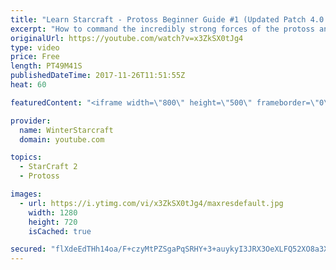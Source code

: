 ```yaml
---
title: "Learn Starcraft - Protoss Beginner Guide #1 (Updated Patch 4.0 FREE TO PLAY)"
excerpt: "How to command the incredibly strong forces of the protoss and cover weaknesses against the other inferior races. Updated for patch 4.0! This guide is not intended for COMPLETELY new players, but those who have played several games/campaign missions and grasp the very basics."
originalUrl: https://youtube.com/watch?v=x3ZkSX0tJg4
type: video
price: Free
length: PT49M41S
publishedDateTime: 2017-11-26T11:51:55Z
heat: 60

featuredContent: "<iframe width=\"800\" height=\"500\" frameborder=\"0\" src=\"https://www.youtube.com/embed/x3ZkSX0tJg4\" allow=\"accelerometer; autoplay; encrypted-media; gyroscope; picture-in-picture\" allowfullscreen></iframe>"

provider:
  name: WinterStarcraft
  domain: youtube.com

topics:
  - StarCraft 2
  - Protoss

images:
  - url: https://i.ytimg.com/vi/x3ZkSX0tJg4/maxresdefault.jpg
    width: 1280
    height: 720
    isCached: true

secured: "flXdeEdTHh14oa/F+czyMtPZSgaPqSRHY+3+auykyI3JRX3OeXLFQ52XO8a3XjyQ7YsS7h4/SOep7+R93nDvk2PEF80cTd2YVfYVzE1Y+XEBVREAyTOIK6McegWQi8s1C+2KZpAhRlaCXGLXfNQCqbE/WjtR9ENFo5NwiDcDBqeatUHjwJXqGOt/LYUvJF3FvlAwKynXW6VYrJwY7gyVtb1/XvksrSgASXZW1a8YHAD71ckaaGSIvlh3sSmjvZoysGqDoqQ31qzssJyIKwZKqUqpMF8K6pA7HSOpV2toU++9LGixbj97kXKHdc9xCwG0dFsJWyZA34MGoMFazU4C5Lh1wrhb/el5FGi2stLtb67cStKuDX2A4fy3vpi/zfRHtWo2fLfB9vG2SJSqX+82kyiZaIG/3vczSTpzHrcpb4txX9MaaQz9N0uRpJ2Va61M;R4zk5PJZ7ald5wUOTUcbSg=="
---
```


